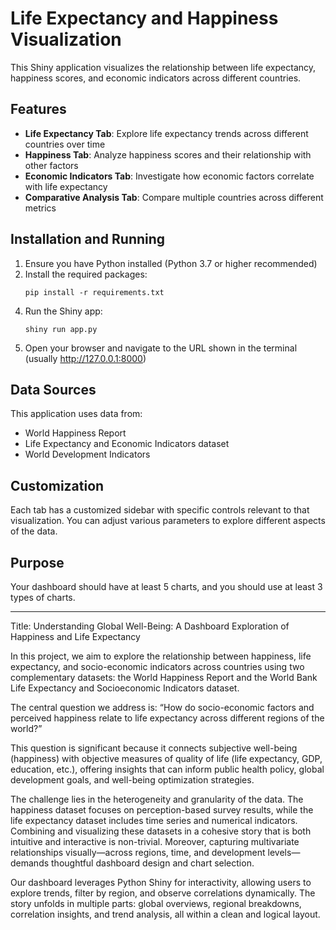 # Life Expectancy and Happiness Visualization

This Shiny application visualizes the relationship between life expectancy, happiness scores, and economic indicators across different countries.

## Features

- **Life Expectancy Tab**: Explore life expectancy trends across different countries over time
- **Happiness Tab**: Analyze happiness scores and their relationship with other factors
- **Economic Indicators Tab**: Investigate how economic factors correlate with life expectancy
- **Comparative Analysis Tab**: Compare multiple countries across different metrics

## Installation and Running

1. Ensure you have Python installed (Python 3.7 or higher recommended)
2. Install the required packages:
   ```
   pip install -r requirements.txt
   ```
<!-- 3. Generate the dataset (if needed):
   ```
   python create_dataset.py
   ``` -->
4. Run the Shiny app:
   ```
   shiny run app.py
   ```
5. Open your browser and navigate to the URL shown in the terminal (usually http://127.0.0.1:8000)

## Data Sources

This application uses data from:
- World Happiness Report
- Life Expectancy and Economic Indicators dataset
- World Development Indicators

## Customization

Each tab has a customized sidebar with specific controls relevant to that visualization. You can adjust various parameters to explore different aspects of the data.

## Purpose



Your dashboard should have at least 5 charts, and you should use at least 3 types of charts.

---

Title: Understanding Global Well-Being: A Dashboard Exploration of Happiness and Life Expectancy

In this project, we aim to explore the relationship between happiness, life expectancy, and socio-economic indicators across countries using two complementary datasets: the World Happiness Report and the World Bank Life Expectancy and Socioeconomic Indicators dataset.

The central question we address is: “How do socio-economic factors and perceived happiness relate to life expectancy across different regions of the world?”

This question is significant because it connects subjective well-being (happiness) with objective measures of quality of life (life expectancy, GDP, education, etc.), offering insights that can inform public health policy, global development goals, and well-being optimization strategies.

The challenge lies in the heterogeneity and granularity of the data. The happiness dataset focuses on perception-based survey results, while the life expectancy dataset includes time series and numerical indicators. Combining and visualizing these datasets in a cohesive story that is both intuitive and interactive is non-trivial. Moreover, capturing multivariate relationships visually—across regions, time, and development levels—demands thoughtful dashboard design and chart selection.

Our dashboard leverages Python Shiny for interactivity, allowing users to explore trends, filter by region, and observe correlations dynamically. The story unfolds in multiple parts: global overviews, regional breakdowns, correlation insights, and trend analysis, all within a clean and logical layout.